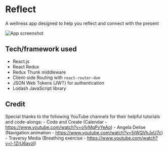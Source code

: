 # Reflect

A wellness app designed to help you reflect and connect with the present

<img src="https://i.postimg.cc/ZRmtp8Cr/Screen-Shot-2020-09-15-at-9-04-23-PM.png" alt="App screenshot">

## Tech/framework used
 - React.js
 - React Redux
 - Redux Thunk middleware
 - Client-side Routing with `react-router-dom`
 - JSON Web Tokens (JWT) for authentication
 - Lodash JavaScript library


 ## Credit

 Special thanks to the following YouTube channels for their helpful tutorials and code-alongs:
    - Code and Create (Calendar - https://www.youtube.com/watch?v=o1yMqPyYeAo)
    - Angela Delise (Navigation animation - https://www.youtube.com/watch?v=5jWQVhJxU7c)
    - Traversy Media (Breathing exercise - https://www.youtube.com/watch?v=l-1ZrU6avzI)